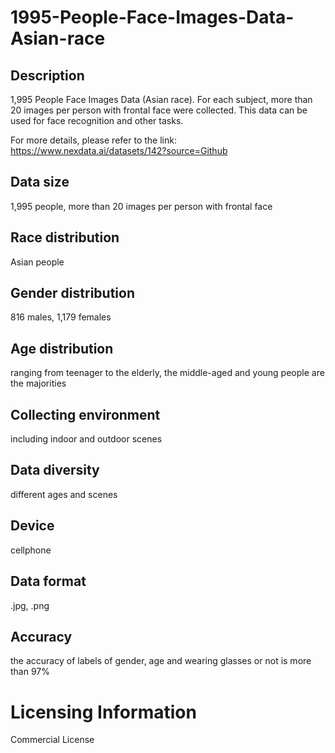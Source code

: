 # 1995-People-Face-Images-Data-Asian-race


## Description
1,995 People Face Images Data (Asian race). For each subject, more than 20 images per person with frontal face were collected. This data can be used for face recognition and other tasks.

For more details, please refer to the link: https://www.nexdata.ai/datasets/142?source=Github


## Data size
1,995 people, more than 20 images per person with frontal face

## Race distribution
Asian people

## Gender distribution
816 males, 1,179 females

## Age distribution
ranging from teenager to the elderly, the middle-aged and young people are the majorities

## Collecting environment
including indoor and outdoor scenes

## Data diversity
different ages and scenes

## Device
cellphone

## Data format
.jpg, .png

## Accuracy
the accuracy of labels of gender, age and wearing glasses or not is more than 97%

# Licensing Information
Commercial License
